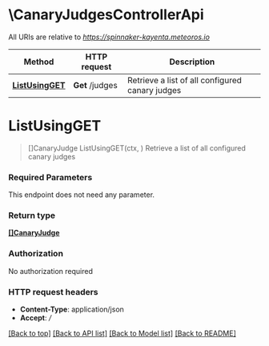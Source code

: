 # \CanaryJudgesControllerApi

All URIs are relative to *https://spinnaker-kayenta.meteoros.io*

Method | HTTP request | Description
------------- | ------------- | -------------
[**ListUsingGET**](CanaryJudgesControllerApi.md#ListUsingGET) | **Get** /judges | Retrieve a list of all configured canary judges


# **ListUsingGET**
> []CanaryJudge ListUsingGET(ctx, )
Retrieve a list of all configured canary judges

### Required Parameters
This endpoint does not need any parameter.

### Return type

[**[]CanaryJudge**](CanaryJudge.md)

### Authorization

No authorization required

### HTTP request headers

 - **Content-Type**: application/json
 - **Accept**: */*

[[Back to top]](#) [[Back to API list]](../README.md#documentation-for-api-endpoints) [[Back to Model list]](../README.md#documentation-for-models) [[Back to README]](../README.md)

